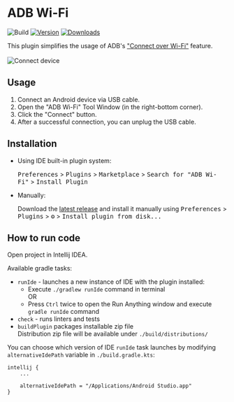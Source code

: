 # ADB Wi-Fi

![Build](https://github.com/y-polek/ADB-Wi-Fi/workflows/Build/badge.svg)
[![Version](https://img.shields.io/jetbrains/plugin/v/14969.svg)](https://plugins.jetbrains.com/plugin/14969)
[![Downloads](https://img.shields.io/jetbrains/plugin/d/14969.svg)](https://plugins.jetbrains.com/plugin/14969)

<!-- Plugin description -->
This plugin simplifies the usage of ADB's ["Connect over Wi-Fi"](https://developer.android.com/studio/command-line/adb#wireless) feature.  
\
![Connect device](https://raw.githubusercontent.com/y-polek/ADB-Wi-Fi/main/docs/connect.gif)  
<!-- Plugin description end -->

## Usage
1. Connect an Android device via USB cable.
2. Open the "ADB Wi-Fi" Tool Window (in the right-bottom corner).
3. Click the "Connect" button.
4. After a successful connection, you can unplug the USB cable.

## Installation

- Using IDE built-in plugin system:
  
  <kbd>Preferences</kbd> > <kbd>Plugins</kbd> > <kbd>Marketplace</kbd> > <kbd>Search for "ADB Wi-Fi"</kbd> >
  <kbd>Install Plugin</kbd>
  
- Manually:

  Download the [latest release](https://github.com/y-polek/ADB-Wi-Fi/releases/latest) and install it manually using
  <kbd>Preferences</kbd> > <kbd>Plugins</kbd> > <kbd>⚙️</kbd> > <kbd>Install plugin from disk...</kbd>

## How to run code
Open project in Intellij IDEA.

Available gradle tasks:
* `runIde` - launches a new instance of IDE with the plugin installed:
  * Execute `./gradlew runIde` command in terminal  
OR
  * Press `Ctrl` twice to open the Run Anything window and execute `gradle runIde` command
* `check` - runs linters and tests
* `buildPlugin` packages installable zip file  
  Distribution zip file will be available under `./build/distributions/`

You can choose which version of IDE `runIde` task launches by modifying `alternativeIdePath` variable in `./build.gradle.kts`:  
```
intellij {
    ...

    alternativeIdePath = "/Applications/Android Studio.app"
}
```
